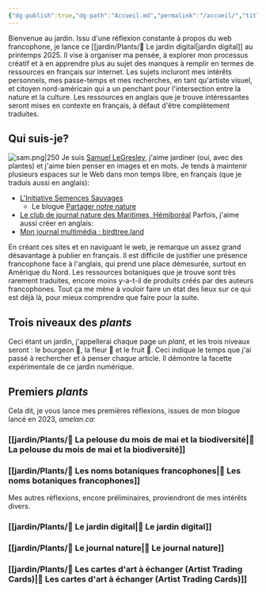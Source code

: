 ```yaml
---
{"dg-publish":true,"dg-path":"Accueil.md","permalink":"/accueil/","title":"Accueil - Jardin digital","hide":true,"tags":["gardenEntry"]}
---
```


Bienvenue au jardin.
Issu d'une réflexion constante à propos du web francophone, je lance ce [[jardin/Plants/🌱 Le jardin digital\|jardin digital]] au printemps 2025.
Il vise à organiser ma pensée, à explorer mon processus créatif et à en apprendre plus au sujet des manques à remplir en termes de ressources en français sur internet. 
Les sujets incluront mes intérêts personnels, mes passe-temps et mes recherches, en tant qu'artiste visuel, et citoyen nord-américain qui a un penchant pour l'intersection entre la nature et la culture. Les ressources en anglais que je trouve intéressantes seront mises en contexte en français, à défaut d'être complètement traduites.
## Qui suis-je?
![sam.png|250](/img/user/Images/sam.png)
Je suis [Samuel LeGresley](https://samlegresley.com), j'aime jardiner (oui, avec des plantes) et j'aime bien penser en images et en mots. Je tends à maintenir plusieurs espaces sur le Web dans mon temps libre, en français (que je traduis aussi en anglais):

- [L'Initiative Semences Sauvages](https://semencessauvages.org)
	- Le blogue [Partager notre nature](https://nature.semencessauvages.org/)
- [Le club de journal nature des Maritimes, Hémiboréal](https://hemiboreal.com/fr/)
Parfois, j'aime aussi créer en anglais:
- [Mon journal multimédia : birdtree.land](https://birdtree.land)

En créant ces sites et en naviguant le web, je remarque un assez grand désavantage à publier en français. Il est difficile de justifier une présence francophone face à l'anglais, qui prend une place démesurée, surtout en Amérique du Nord. Les ressources botaniques que je trouve sont très rarement traduites, encore moins y-a-t-il de produits créés par des auteurs francophones.
Tout ça me mène à vouloir faire un état des lieux sur ce qui est déjà là, pour mieux comprendre que faire pour la suite.
## Trois niveaux des *plants*
Ceci étant un jardin, j'appellerai chaque page un *plant*, et les trois niveaux seront : le bourgeon 🌱, la fleur 🌼 et le fruit 🍅.
Ceci indique le temps que j'ai passé à rechercher et à penser chaque article. Il démontre la facette expérimentale de ce jardin numérique. 
## Premiers *plants*
Cela dit, je vous lance mes premières réflexions, issues de mon blogue lancé en 2023, *amelan.ca*: 
### [[jardin/Plants/🍅 La pelouse du mois de mai et la biodiversité\|🍅 La pelouse du mois de mai et la biodiversité]]
### [[jardin/Plants/🌼 Les noms botaniques francophones\|🌼 Les noms botaniques francophones]]

Mes autres réflexions, encore préliminaires, proviendront de mes intérêts divers.
### [[jardin/Plants/🌱 Le jardin digital\|🌱 Le jardin digital]]
### [[jardin/Plants/🌱 Le journal nature\|🌱 Le journal nature]]
### [[jardin/Plants/🌱 Les cartes d'art à échanger (Artist Trading Cards)\|🌱 Les cartes d'art à échanger (Artist Trading Cards)]]